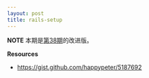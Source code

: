 ```yaml
---
layout: post
title: rails-setup
---
```

__NOTE__ 本期是[第38期](http://happycasts.net/episodes/38)的改进版。

__Resources__

-  <https://gist.github.com/happypeter/5187692>

